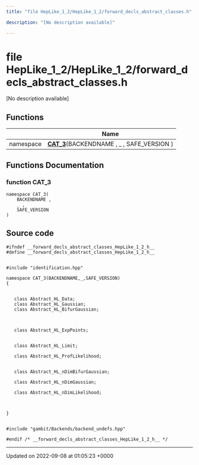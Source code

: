 ```yaml
---
title: "file HepLike_1_2/HepLike_1_2/forward_decls_abstract_classes.h"

description: "[No description available]"

---
```


# file HepLike_1_2/HepLike_1_2/forward_decls_abstract_classes.h

[No description available]

## Functions

|                | Name           |
| -------------- | -------------- |
| namespace | **[CAT_3](/documentation/code/files/heplike__1__2_2forward__decls__abstract__classes_8h/)**(BACKENDNAME , _ , SAFE_VERSION ) |


## Functions Documentation

### function CAT_3

```
namespace CAT_3(
    BACKENDNAME ,
    _ ,
    SAFE_VERSION 
)
```




## Source code

```
#ifndef __forward_decls_abstract_classes_HepLike_1_2_h__
#define __forward_decls_abstract_classes_HepLike_1_2_h__


#include "identification.hpp"

namespace CAT_3(BACKENDNAME,_,SAFE_VERSION)
{
   
   
   class Abstract_HL_Data;
   class Abstract_HL_Gaussian;
   class Abstract_HL_BifurGaussian;
   
   
   
   class Abstract_HL_ExpPoints;
   
   
   class Abstract_HL_Limit;
   
   class Abstract_HL_ProfLikelihood;
   
   
   class Abstract_HL_nDimBifurGaussian;
   
   class Abstract_HL_nDimGaussian;
   
   class Abstract_HL_nDimLikelihood;
   
   
   
}


#include "gambit/Backends/backend_undefs.hpp"

#endif /* __forward_decls_abstract_classes_HepLike_1_2_h__ */
```


-------------------------------

Updated on 2022-09-08 at 01:05:23 +0000
